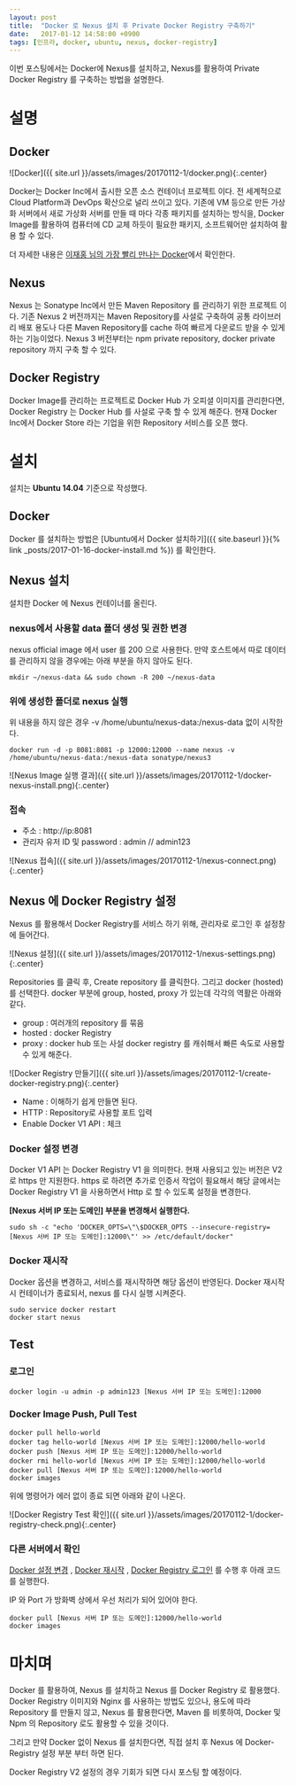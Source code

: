 ```yaml
---
layout: post
title:  "Docker 로 Nexus 설치 후 Private Docker Registry 구축하기"
date:   2017-01-12 14:58:00 +0900
tags: [인프라, docker, ubuntu, nexus, docker-registry]
---
```


이번 포스팅에서는 Docker에 Nexus를 설치하고, Nexus를 활용하여 Private Docker Registry 를 구축하는 방법을 설명한다.

# 설명
## Docker

![Docker]({{ site.url }}/assets/images/20170112-1/docker.png){:.center}

 Docker는 Docker Inc에서 출시한 오픈 소스 컨테이너 프로젝트 이다. 전 세계적으로 Cloud Platform과 DevOps 확산으로 널리 쓰이고 있다. 기존에 VM 등으로 만든 가상화 서버에서 새로 가상화 서버를 만들 때 마다 각종 패키지를 설치하는 방식을, Docker Image를 활용하여 컴퓨터에 CD 교체 하듯이 필요한 패키지, 소프트웨어만 설치하여 활용 할 수 있다.

 더 자세한 내용은 [이재홍 님의 가장 빨리 만나는 Docker](http://www.pyrasis.com/docker.html)에서 확인한다.

## Nexus

 Nexus 는 Sonatype Inc에서 만든 Maven Repository 를 관리하기 위한 프로젝트 이다. 기존 Nexus 2 버전까지는 Maven Repository를 사설로 구축하여 공통 라이브러리 배포 용도나 다른 Maven Repository를 cache 하여 빠르게 다운로드 받을 수 있게 하는 기능이었다. Nexus 3 버전부터는 npm private repository, docker private repository 까지 구축 할 수 있다.

## Docker Registry

 Docker Image를 관리하는 프로젝트로 Docker Hub 가 오피셜 이미지를 관리한다면, Docker Registry 는 Docker Hub 를 사설로 구축 할 수 있게 해준다. 현재 Docker Inc에서 Docker Store 라는 기업을 위한 Repository 서비스를 오픈 했다.

# 설치

 설치는 **Ubuntu 14.04** 기준으로 작성했다.

## Docker

Docker 를 설치하는 방법은 [Ubuntu에서 Docker 설치하기]({{ site.baseurl }}{% link _posts/2017-01-16-docker-install.md %}) 를 확인한다.

## Nexus 설치

 설치한 Docker 에 Nexus 컨테이너를 올린다.

### nexus에서 사용할 data 폴더 생성 및 권한 변경

 nexus official image 에서 user 를 200 으로 사용한다. 만약 호스트에서 따로 데이터를 관리하지 않을 경우에는 아래 부분을 하지 않아도 된다.

```shell
mkdir ~/nexus-data && sudo chown -R 200 ~/nexus-data
```

### 위에 생성한 폴더로 nexus 실행

위 내용을 하지 않은 경우 -v /home/ubuntu/nexus-data:/nexus-data 없이 시작한다.

```shell
docker run -d -p 8081:8081 -p 12000:12000 --name nexus -v /home/ubuntu/nexus-data:/nexus-data sonatype/nexus3
```

![Nexus Image 실행 결과]({{ site.url }}/assets/images/20170112-1/docker-nexus-install.png){:.center}

### 접속

* 주소 : http://ip:8081
* 관리자 유저 ID 및 password : admin // admin123

![Nexus 접속]({{ site.url }}/assets/images/20170112-1/nexus-connect.png){:.center}

## Nexus 에 Docker Registry 설정

 Nexus 를 활용해서 Docker Registry를 서비스 하기 위해, 관리자로 로그인 후 설정창에 들어간다.

![Nexus 설정]({{ site.url }}/assets/images/20170112-1/nexus-settings.png){:.center}

 Repositories 를 클릭 후, Create repository 를 클릭한다. 그리고 docker (hosted) 를 선택한다. docker 부분에 group, hosted, proxy 가 있는데 각각의 역활은 아래와 같다.

 * group : 여러개의 repository 를 묶음
 * hosted : docker Registry
 * proxy : docker hub 또는 사설 docker registry 를 캐쉬해서 빠른 속도로 사용할 수 있게 해준다.

![Docker Registry 만들기]({{ site.url }}/assets/images/20170112-1/create-docker-registry.png){:.center}

 * Name : 이해하기 쉽게 만들면 된다.
 * HTTP : Repository로 사용할 포트 입력
 * Enable Docker V1 API : 체크

### <a id="dockerConfig"></a>Docker 설정 변경
 Docker V1 API 는 Docker Registry V1 을 의미한다. 현재 사용되고 있는 버전은 V2 로 https 만 지원한다. https 로 하려면 추가로 인증서 작업이 필요해서 해당 글에서는 Docker Registry V1 을 사용하면서 Http 로 할 수 있도록 설정을 변경한다.

 **[Nexus 서버 IP 또는 도메인] 부분을 변경해서 실행한다.**

```shell
sudo sh -c "echo 'DOCKER_OPTS=\"\$DOCKER_OPTS --insecure-registry=[Nexus 서버 IP 또는 도메인]:12000\"' >> /etc/default/docker"
```

### <a id="dockerRestart"></a>Docker 재시작

Docker 옵션을 변경하고, 서비스를 재시작하면 해당 옵션이 반영된다. Docker 재시작 시 컨테이너가 종료되서, nexus 를 다시 실행 시켜준다.

```shell
sudo service docker restart
docker start nexus
```

## Test

### <a id="dockerRegistryLogin"></a>로그인

```shell
docker login -u admin -p admin123 [Nexus 서버 IP 또는 도메인]:12000
```

### Docker Image Push, Pull Test

```shell
docker pull hello-world
docker tag hello-world [Nexus 서버 IP 또는 도메인]:12000/hello-world
docker push [Nexus 서버 IP 또는 도메인]:12000/hello-world
docker rmi hello-world [Nexus 서버 IP 또는 도메인]:12000/hello-world
docker pull [Nexus 서버 IP 또는 도메인]:12000/hello-world
docker images
```

 위에 명령어가 에러 없이 종료 되면 아래와 같이 나온다.

![Docker Registry Test 확인]({{ site.url }}/assets/images/20170112-1/docker-registry-check.png){:.center}

### 다른 서버에서 확인
 [Docker 설정 변경](#dockerConfig) , [Docker 재시작](#dockerRestart) , [Docker Registry 로그인](#dockerRegistryLogin) 를 수행 후 아래 코드를 실행한다.

 IP 와 Port 가 방화벽 상에서 우선 처리가 되어 있어야 한다.

```shell
docker pull [Nexus 서버 IP 또는 도메인]:12000/hello-world
docker images
```

# 마치며

 Docker 를 활용하여, Nexus 를 설치하고 Nexus 를 Docker Registry 로 활용했다. Docker Registry 이미지와 Nginx 를 사용하는 방법도 있으나, 용도에 따라 Repository 를 만들지 않고, Nexus 를 활용한다면, Maven 를 비롯하여, Docker 및 Npm 의 Repository 로도 활용할 수 있을 것이다.

 그리고 만약 Docker 없이 Nexus 를 설치한다면, 직접 설치 후 Nexus 에 Docker-Registry 설정 부분 부터 하면 된다.

 Docker Registry V2 설정의 경우 기회가 되면 다시 포스팅 할 예정이다.
